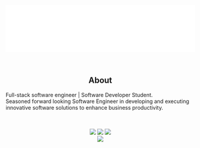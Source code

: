 <p align="center">
<img src="header.svg" />
</p>
<br/>
<div align="center">
<h2> About </h2>
  <p align="start">
  Full-stack software engineer | Software Developer Student. </br>
  Seasoned forward looking Software Engineer in developing and executing innovative software solutions to enhance business productivity. 
  </p>
 
   <br />
  <br/>
 <td>
<tr><img height="180em" src="https://github-readme-stats.vercel.app/api?username=Milla2000&show_icons=true&theme=github_dark&include_all_commits=true&count_private=true"/></tr>
<tr><img height="180em" src="https://github-readme-stats.vercel.app/api/top-langs/?username=Milla2000&layout=compact&langs_count=7&theme=github_dark"/></tr>
 <tr><img src="https://github-readme-streak-stats.herokuapp.com/?user=Milla2000&show_icons=true&locale=en&layout=compact&theme=tokyonight"/></tr>
<td>
<br/>
<a href="https://www.linkedin.com/in/miller-jesso-54a72121a/" target="_blank"><img src="https://img.shields.io/badge/-LinkedIn-00008b?style=for-the-badge&logo=linkedin&logoColor=white" target="_blank"></a> 

<!-- ![Snake animation](https://github.com/collins1968/collins1968/blob/output/github-contribution-grid-snake.svg)                                     -->
